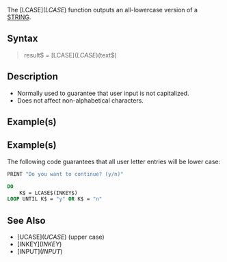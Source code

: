 The [LCASE$](LCASE$) function outputs an all-lowercase version of a [STRING](STRING).


## Syntax

> result$ = [LCASE$](LCASE$)(text$)


## Description

* Normally used to guarantee that user input is not capitalized.
* Does not affect non-alphabetical characters.


## Example(s)

## Example(s)
 The following code guarantees that all user letter entries will be lower case:

```vb
PRINT "Do you want to continue? (y/n)"

DO
    K$ = LCASE$(INKEY$)
LOOP UNTIL K$ = "y" OR K$ = "n"

```


## See Also

* [UCASE$](UCASE$) (upper case)
* [INKEY$](INKEY$)
* [INPUT$](INPUT$)




